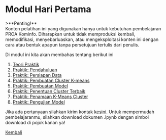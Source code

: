 <h1>Modul Hari Pertama</h1>
>**Penting!**</br>Konten pelatihan ini yang digunakan hanya untuk kebutuhan pembelajaran PROA Kominfo. Diharapkan untuk tidak memproduksi kembali, memodifikasi, menyebarluaskan, atau mengeksploitasi konten ini dengan cara atau bentuk apapun tanpa persetujuan tertulis dari penulis.</br>
<p>Di modul ini kita akan membahas tentang berikut ini</p>
<ol>
    <li><a href="#">Teori Praktik</a></li>
    <li><a href="https://nbviewer.org/github/AbelKristanto/learning-course/blob/fe0437ce3e1c47eedfa9fe2cc85efe8b2d911422/proa2022/day-2/day2proa-pendahuluan.ipynb">Praktik: Pendahuluan</a></li>
    <li><a href="https://nbviewer.org/github/AbelKristanto/learning-course/blob/fe0437ce3e1c47eedfa9fe2cc85efe8b2d911422/proa2022/day-2/day2proa-persiapandata.ipynb">Praktik: Persiapan Data</a></li>
    <li><a href="https://nbviewer.org/github/AbelKristanto/learning-course/blob/fe0437ce3e1c47eedfa9fe2cc85efe8b2d911422/proa2022/day-2/day2proa-clusternkmeans.ipynb">Praktik: Pembuatan Cluster K-means</a></li>
    <li><a href="https://nbviewer.org/github/AbelKristanto/learning-course/blob/fe0437ce3e1c47eedfa9fe2cc85efe8b2d911422/proa2022/day-2/day2proa-pembuatanmodel.ipynb">Praktik: Pembuatan Model</a></li>
    <li><a href="https://nbviewer.org/github/AbelKristanto/learning-course/blob/fe0437ce3e1c47eedfa9fe2cc85efe8b2d911422/proa2022/day-2/day2proa-penentuanclusterterbaik.ipynb">Praktik: Penentuan Cluster Terbaik</a></li>
    <li><a href="https://nbviewer.org/github/AbelKristanto/learning-course/blob/fe0437ce3e1c47eedfa9fe2cc85efe8b2d911422/proa2022/day-2/day2proa-penamaankmeans.ipynb">Praktik: Penamaan K-Means Cluster</a></li>
    <li><a href="https://nbviewer.org/github/AbelKristanto/learning-course/blob/fe0437ce3e1c47eedfa9fe2cc85efe8b2d911422/proa2022/day-2/day2proa_pengujianmodel.ipynb">Praktik: Pengujian Model</a></li>
</ol>

Jika ada pertanyaan silahkan kirim kontak [kesini](https://id.linkedin.com/in/abelkristanto/in). Untuk mempermudah pembelajaranmu, silahkan download dokumen .ipynb dengan simbol download di pojok kanan ya!

[Kembali](https://github.com/AbelKristanto/learning-course/blob/main/proa2022/readme.MD)

